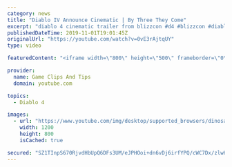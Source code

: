 ```yaml
---
category: news
title: "Diablo IV Announce Cinematic | By Three They Come"
excerpt: "diablo 4 cinematic trailer from blizzcon #d4 #blizzcon #diablo."
publishedDateTime: 2019-11-01T19:01:45Z
originalUrl: "https://youtube.com/watch?v=0vE3rAjtqUY"
type: video

featuredContent: "<iframe width=\"800\" height=\"500\" frameborder=\"0\" src=\"https://www.youtube.com/embed/0vE3rAjtqUY\" allow=\"accelerometer; autoplay; encrypted-media; gyroscope; picture-in-picture\" allowfullscreen></iframe>"

provider:
  name: Game Clips And Tips
  domain: youtube.com

topics:
  - Diablo 4

images:
  - url: "https://www.youtube.com/img/desktop/supported_browsers/dinosaur.png"
    width: 1200
    height: 800
    isCached: true

secured: "SZ1TInpS670RjvdHbUpQ6DFs3UM/eJPHOoi+dn6vDj6irfYPQ/cWC7Dx/zlwH3kmFI+PDX8JbAHXWoE3NLEeRYdLAoZezWBRTxGNt3Rx/3ULVeZBBlCgAwJTdL7crcWtXK+Vl1pwki8wX/QseGU0Z6IzySEpoKikwFjbSV3AnVlTb1aipwD+3WilhRj/+KSF8Np47MJdrYU9RmHHb07SpUiVi9+Fv3BWqD7wUWrwzrkFjLdOJYO+1CeuZwp4Tk4VYInbs/qmDWp91T8Ii6bIo2lxi8a1Ir4HA4LGopZqDMXupN4sg3nceDmNXhkYx1XY/uiKPcCBl3yUi4iqkEijBkL5TjrvFUAuuvIkpMSSSdvM/qfZ20ZsfxnFBvW98auq5GLK2sRSmRjwra9r8KN1uw==;qk9TExVF5+n8a422s4GR/w=="
---
```



